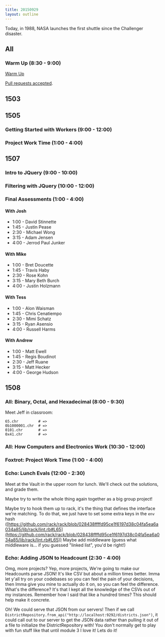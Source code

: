 ```yaml
---
title: 20150929
layout: outline
---
```


Today, in 1988, NASA launches the first shuttle since the Challenger disaster.

## All

### Warm Up (8:30 - 9:00)

[Warm Up](https://thewarmup.herokuapp.com)

[Pull requests accepted](https://github.com/mikedao/the-warm-up).


## 1503

## 1505

### Getting Started with Workers (9:00 - 12:00)

### Project Work Time (1:00 - 4:00)


## 1507

### Intro to JQuery (9:00 - 10:00)

### Filtering with JQuery (10:00 - 12:00)

### Final Assessments (1:00 - 4:00)

#### With Josh

* 1:00 - David Stinnette
* 1:45 - Justin Pease
* 2:30 - Michael Wong
* 3:15 - Adam Jensen
* 4:00 - Jerrod Paul Junker

#### With Mike

* 1:00 - Bret Doucette
* 1:45 - Travis Haby
* 2:30 - Rose Kohn
* 3:15 - Mary Beth Burch
* 4:00 - Justin Holzmann

#### With Tess

* 1:00 - Alon Waisman
* 1:45 - Chris Cenatiempo
* 2:30 - Mimi Schatz
* 3:15 - Ryan Asensio
* 4:00 - Russell Harms

#### With Andrew

* 1:00 - Matt Ewell
* 1:45 - Regis Boudinot
* 2:30 - Jeff Ruane
* 3:15 - Matt Hecker
* 4:00 - George Hudson


## 1508

### All: Binary, Octal, and Hexadecimal (8:00 - 9:30)

Meet Jeff in classroom:

    65.chr         # =>
    0b1000001.chr  # =>
    0101.chr       # =>
    0x41.chr       # =>

### All: How Computers and Electronics Work (10:30 - 12:00)

### Foxtrot: Project Work Time (1:00 - 4:00)

### Echo: Lunch Evals (12:00 - 2:30)

Meet at the Vault in the upper room for lunch.
We'll check out the solutions, and grade them.

Maybe try to write the whole thing again together as a big group project!

Maybe try to hook them up to rack,
it's the thing that defines the interface we're matching.
To do that, we just have to set some extra keys in the `env` hash
([https://github.com/rack/rack/blob/028438ffffd95ce1f6197d38c04fa5ea6a034a85/lib/rack/lint.rb#L65](https://github.com/rack/rack/blob/028438ffffd95ce1f6197d38c04fa5ea6a034a85/lib/rack/lint.rb#L65))
Maybe add middleware (guess what middleware is...
if you guessed "linked list", you'd be right!)

### Echo: Adding JSON to Headcount (2:30 - 4:00)

Omg, more projects?
Yep, more projects, We're going to make our Headcounts parse JSON!
It's like CSV but about a million times better.
Imma let y'all try on your codebases so you can feel the pain of your decisions,
then Imma give you mine to actually do it on, so you can feel the difference.
What's the difference? It's that I kept all the knowledge of the CSVs out of my instances.
Remember how I said that like a hundred times? This should help make it concrete.

Oh! We could serve that JSON from our servers!
Then if we call `DistrictRepository.from_api("http://localhost:9292/districts.json")`,
it could call out to our server to get the JSON data
rather than pulling it out of a file
to initialize the DistrictRepository with!
You don't normally get to play with fun stuff like that until module 3
I love it! Lets do it!
